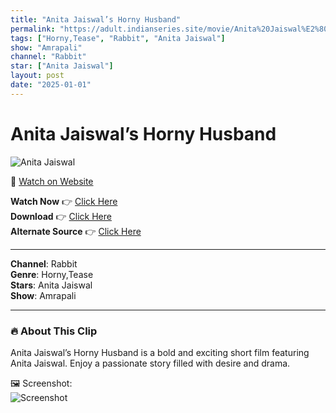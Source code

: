 ```yaml
---
title: "Anita Jaiswal’s Horny Husband"
permalink: "https://adult.indianseries.site/movie/Anita%20Jaiswal%E2%80%99s%20Horny%20Husband"
tags: ["Horny,Tease", "Rabbit", "Anita Jaiswal"]
show: "Amrapali"
channel: "Rabbit"
star: ["Anita Jaiswal"]
layout: post
date: "2025-01-01"
---
```


# Anita Jaiswal’s Horny Husband

![Anita Jaiswal](https://shorts.desisins.com/wp-content/uploads/2024/05/Anita-Jaiswals-Horny-Husband-Amrapali-Rabbit-DesiSins.com_.jpg)

🔗 [Watch on Website](https://adult.indianseries.site/movie/Anita%20Jaiswal%E2%80%99s%20Horny%20Husband)

**Watch Now** 👉 [Click Here](https://adult.indianseries.site/movie/Anita%20Jaiswal%E2%80%99s%20Horny%20Husband)  
**Download** 👉 [Click Here](https://adult.indianseries.site/movie/Anita%20Jaiswal%E2%80%99s%20Horny%20Husband)  
**Alternate Source** 👉 [Click Here](https://adult.indianseries.site/movie/Anita%20Jaiswal%E2%80%99s%20Horny%20Husband)

---

**Channel**: Rabbit  
**Genre**: Horny,Tease  
**Stars**: Anita Jaiswal  
**Show**: Amrapali

---

### 🔥 About This Clip

Anita Jaiswal’s Horny Husband is a bold and exciting short film featuring Anita Jaiswal. Enjoy a passionate story filled with desire and drama.
 
🖼️ Screenshot:  
![Screenshot](https://shorts.desisins.com/wp-content/uploads/2024/05/Anita-Jaiswals-Horny-Husband-Amrapali-Rabbit-DesiSins.com_.jpg)

